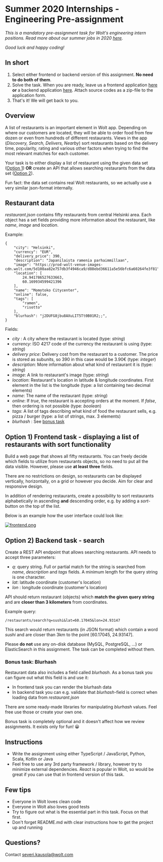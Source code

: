 # Summer 2020 Internships - Engineering Pre-assignment

_This is a mandatory pre-assignment task for Wolt's engineering intern positions. Read more about our summer jobs in 2020 [here](https://www.wolt.com)._

_Good luck and happy coding!_

## In short

1. Select either frontend or backend version of this assignment. **No need to do both of them**.
2. Solve the task. When you are ready, leave us a frontend application [here](https://jobs.lever.co/wolt/7fbb1572-6697-4e9d-b6ba-0e316ecb9cc1) **or** a backend application [here](https://jobs.lever.co/wolt/7d18a18f-1a28-48a6-ab69-a17327466675). Attach source codes as a zip-file to the application form.
3. That's it! We will get back to you.

## Overview

A list of restaurants is an important element in Wolt app. Depending on where our customers are located, they will be able to order food from few dozen or even from hundreds of different restaurants. Views in the app (_Discovery, Search, Delivers, Nearby_) sort restaurants based on the delivery time, popularity, rating and various other factors when trying to find the most relevant matches for each customer.

Your task is to either display a list of restaurant using the given data set ([Option 1](#option1)) **OR** create an API that allows searching restaurants from the data set ([Option 2](#option2)).

Fun fact: the data set contains real Wolt restaurants, so we actually use a very similar json-format internally.

## Restaurant data

_restaurant.json_ contains fifty restaurants from central Helsinki area. Each object has a set fields providing more information about the restaurant, like _name_, _image_ and _location_.

Example:

    {
        "city": "Helsinki",
        "currency": "EUR",
        "delivery_price": 390,
        "description": "Japanilaista ramenia parhaimmillaan",
        "image": "https://prod-wolt-venue-images-cdn.wolt.com/5d108aa82e757db3f4946ca9/d88ebd36611a5e56bfc6a60264fe3f81",
        "location": [
            24.941786527633663,
            60.169934599421396
        ],
        "name": "Momotoko Citycenter",
        "online": false,
        "tags": [
            "ramen",
            "risotto"
        ],
        "blurhash": "j2DUFG8jbu8AXuLIT5Tt0B01R2;;",
    }

Fields:

- _city_ : A city where the restaurant is located (type: _string_)
- _currency_: ISO 4217 code of the currency the restaurant is using (type: _string_)
- _delivery price_: Delivery cost from the restaurant to a customer. The price is stored as subunits, so 390 in this case would be 3.90€ (type: _integer_)
- _description_: More information about what kind of restaurant it is (type: _string_)
- _image_: A link to restaurant's image (type: _string_)
- _location_: Restaurant's location in latitude & longitude coordinates. First element in the list is the longitude (type: a list containing two decimal elements)
- _name_: The name of the restaurant (type: _string_)
- _online_: If _true_, the restaurant is accepting orders at the moment. If _false_, then ordering is not possible (type: _boolean_)
- _tags_: A list of tags describing what kind of food the restaurant sells, e.g. pizza / burger (type: a list of strings, max. 3 elements)
- _blurhash_ : See [bonus task](#bonus)
  <a name="option1"></a>

## Option 1) Frontend task - displaying a list of restaurants with sort functionality

Build a web page that shows all fifty restaurants. You can freely decide which fields to utilize from restaurants objects, so no need to put all the data visible. However, please use **at least three** fields.

There are no restrictions on design, so restaurants can be displayed vertically, horizontally, on a grid or however you decide. Aim for clear and responsive design.

In addition of rendering restaurants, create a possibility to sort restaurants alphabetically in ascending **and** descending order, e.g. by adding a _sort_-button on the top of the list.

Below is an example how the user interface could look like:

[![frontend.png](https://i.postimg.cc/0yHwwJkH/frontend.png)](https://postimg.cc/9DZ030qG)

<a name="option2"></a>

## Option 2) Backend task - search

Create a REST API endpoint that allows searching restaurants. API needs to accept three parameters:

- _q_: query string. Full or partial match for the string is searched from _name_, _description_ and _tags_ fields. A minimum length for the query string is one character.
- _lat_: latitude coordinate (customer's location)
- _lon_ : longitude coordinate (customer's location)

API should return restaurant (objects) which **match the given query string** and are **closer than 3 kilometers** from coordinates.

Example query:

    /restaurants/search?q=sushi&lat=60.17045&lon=24.93147

This search would return restaurants (in JSON format) which contain a word _sushi_ and are closer than 3km to the point [60.17045, 24.93147].

Please **do not** use any on-disk database (MySQL, PostgreSQL, ...) or ElasticSearch in this assignment. The task can be completed without them.

### Bonus task: Blurhash

<a name="bonus"></a>
Restaurant data also includes a field called _blurhash_. As a bonus task you can figure out what this field is and use it:

- In frontend task you can render the blurhash data
- In backend task you can e.g. validate that _blurhash_-field is correct when loading data from _restaurant.json_

There are some ready-made libraries for manipulating _blurhash_ values. Feel free use those or create your own one.

Bonus task is completely optional and it doesn't affect how we review assignments. It exists only for fun! 😀

## Instructions

- Write the assignment using either TypeScript / JavaScript, Python, Scala, Kotlin or Java
- Feel free to use any 3rd party framework / library, however try to minimize external dependencies. _React_ is popular in Wolt, so would be great if you can use that in frontend version of this task.

## Few tips

- Everyone in Wolt loves clean code
- Everyone in Wolt also loves good tests
- Try to figure out what is the essential part in this task. Focus on that first.
- Don't forget README.md with clear instructions how to get the project up and running

## Questions?

Contact severi.kausola@wolt.com
